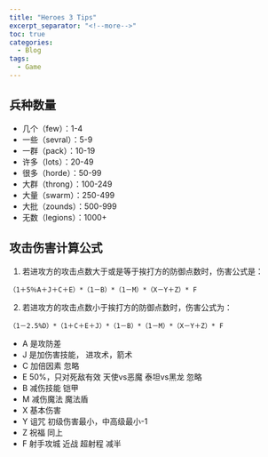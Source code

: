 ```yaml
---
title: "Heroes 3 Tips"
excerpt_separator: "<!--more-->"
toc: true
categories:
  - Blog
tags:
  - Game
---
```


## 兵种数量
* 几个（few）：1-4
* 一些（sevral）：5-9
* 一群（pack）：10-19
* 许多（lots）：20-49
* 很多（horde）：50-99
* 大群（throng）：100-249
* 大量（swarm）：250-499
* 大批（zounds）：500-999
* 无数（legions）：1000+

## 攻击伤害计算公式

1. 若进攻方的攻击点数大于或是等于挨打方的防御点数时，伤害公式是：
```
（1＋5％A＋J＋C＋E）*（1－B）*（1－M）*（X－Y＋Z）* F
```

2. 若进攻方的攻击点数小于挨打方的防御点数时，伤害公式为：
```
（1－2.5%D）*（1＋C＋E＋J）*（1－B）*（1－M）*（X－Y＋Z）* F
```


* A 是攻防差
* J 是加伤害技能， 进攻术，箭术
* C 加倍因素 忽略
* E 50%，只对死敌有效 天使vs恶魔 泰坦vs黑龙 忽略
* B 减伤技能 铠甲
* M 减伤魔法 魔法盾
* X 基本伤害
* Y 诅咒 初级伤害最小，中高级最小-1
* Z 祝福 同上
* F 射手攻城 近战 超射程 减半


